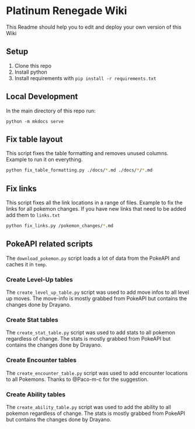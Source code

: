 # Platinum Renegade Wiki

This Readme should help you to edit and deploy your own version of this Wiki

## Setup

1.  Clone this repo
2.  Install python
3.  Install requirements with `pip install -r requirements.txt`

## Local Development

In the main directory of this repo run:
```
python -m mkdocs serve
```
## Fix table layout

This script fixes the table formatting and removes unused columns.
Example to run it on everything.
```sh
python fix_table_formatting.py ./docs/*.md ./docs/*/*.md
```

## Fix links

This script fixes all the link locations in a range of files.
Example to fix the links for all pokemon changes.
If you have new links that need to be added add them to `links.txt`
```sh
python fix_links.py /pokemon_changes/*.md
```

## PokeAPI related scripts

The `download_pokemon.py` script loads a lot of data from the PokeAPI and
caches it in `temp`.

### Create Level-Up tables

The `create_level_up_table.py` script was used to add move infos to all level up moves. The move-info is mostly grabbed from PokeAPI but contains the changes done by Drayano.

### Create Stat tables

The `create_stat_table.py` script was used to add stats to all pokemon regardless of change. The stats is mostly grabbed from PokeAPI but contains the changes done by Drayano.

### Create Encounter tables

The `create_encounter_table.py` script was used to add encounter locations to all Pokemons. Thanks to @Paco-m-c for the suggestion.

### Create Ability tables

The `create_ability_table.py` script was used to add the ability to all pokemon regardless of change. The stats is mostly grabbed from PokeAPI but contains the changes done by Drayano.